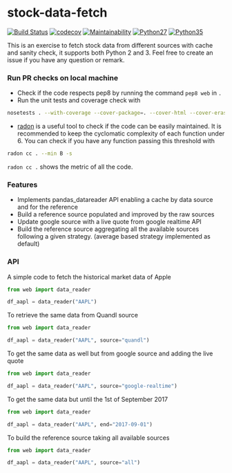 # stock-data-fetch

[![Build Status](https://travis-ci.org/jdborowy/stock-data-fetch.svg?branch=master)](https://travis-ci.org/jdborowy/stock-data-fetch)
[![codecov](https://codecov.io/gh/jdborowy/stock-data-fetch/branch/master/graph/badge.svg)](https://codecov.io/gh/jdborowy/stock-data-fetch)
[![Maintainability](https://api.codeclimate.com/v1/badges/20c53f8fe1c6191e1a57/maintainability)](https://codeclimate.com/github/jdborowy/stock-data-fetch/maintainability)
[![Python27](https://img.shields.io/badge/python-2.7-blue.svg)](https://travis-ci.org/fcalice/stock-data-fetch)
[![Python35](https://img.shields.io/badge/python-3.5-blue.svg)](https://travis-ci.org/fcalice/stock-data-fetch)

This is an exercise to fetch stock data from different sources with cache and sanity check,
it supports both Python 2 and 3. Feel free to create an issue if you have any question or remark.

### Run PR checks on local machine
- Check if the code respects pep8 by running the command `pep8 web` in `.`
- Run the unit tests and coverage check with
```bash
nosetests . --with-coverage --cover-package=. --cover-html --cover-erase
```

- [radon](http://radon.readthedocs.io/en/latest/commandline.html) is a useful tool to check if the code
can be easily maintained. It is recommended to keep the cyclomatic complexity of each function under 6.
You can check if you have any function passing this threshold with
```bash
radon cc . --min B -s
```
`radon cc .` shows the metric of all the code.

### Features

- Implements pandas_datareader API enabling a cache by data source and for the reference 
- Build a reference source populated and improved by the raw sources
- Update google source with a live quote from google realtime API
- Build the reference source aggregating all the available sources following a given strategy. (average based strategy implemented as default) 

### API

A simple code to fetch the historical market data of Apple
```python
from web import data_reader

df_aapl = data_reader("AAPL")
```

To retrieve the same data from Quandl source
```python
from web import data_reader

df_aapl = data_reader("AAPL", source="quandl")
```

To get the same data as well but from google source and adding the live quote
```python
from web import data_reader

df_aapl = data_reader("AAPL", source="google-realtime")
```

To get the same data but until the 1st of September 2017
```python
from web import data_reader

df_aapl = data_reader("AAPL", end="2017-09-01")
```

To build the reference source taking all available sources
```python
from web import data_reader

df_aapl = data_reader("AAPL", source="all")
```
